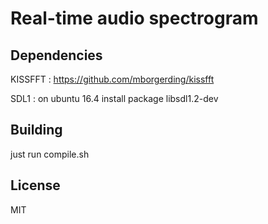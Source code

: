 # Real-time audio spectrogram

## Dependencies

KISSFFT : https://github.com/mborgerding/kissfft

SDL1 : on ubuntu 16.4 install package libsdl1.2-dev

## Building
just run compile.sh

## License
MIT
